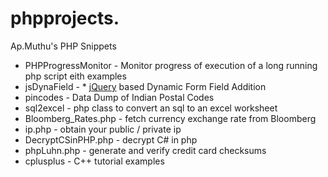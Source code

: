 phpprojects. 
===========

Ap.Muthu's PHP Snippets

* PHPProgressMonitor - Monitor progress of execution of a long running php script eith examples
* jsDynaField - * [jQuery](https://jquery.org/) based Dynamic Form Field Addition
* pincodes - Data Dump of Indian Postal Codes
* sql2excel - php class to convert an sql to an excel worksheet
* Bloomberg_Rates.php - fetch currency exchange rate from Bloomberg
* ip.php - obtain your public / private ip
* DecryptCSinPHP.php - decrypt C# in php
* phpLuhn.php - generate and verify credit card checksums
* cplusplus - C++ tutorial examples